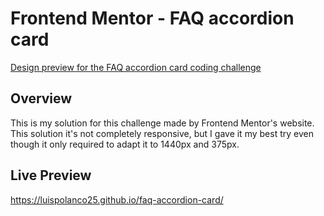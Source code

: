 # Frontend Mentor - FAQ accordion card

[Design preview for the FAQ accordion card coding challenge](./design/desktop-preview.jpg)

## Overview 

This is my solution for this challenge made by Frontend Mentor's website. This solution it's not completely responsive, but I gave it my best try even though it only required to adapt it to 1440px and 375px.

## Live Preview

https://luispolanco25.github.io/faq-accordion-card/